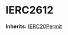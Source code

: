 # IERC2612
**Inherits:**
[IERC20Permit](/lib/openzeppelin-contracts/contracts/token/ERC20/extensions/IERC20Permit.sol/interface.IERC20Permit.md)


